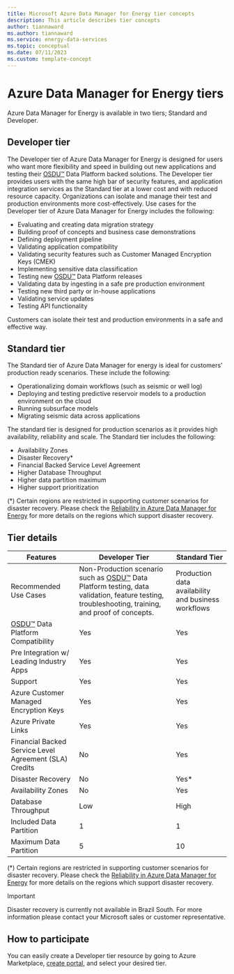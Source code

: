 ```yaml
---
title: Microsoft Azure Data Manager for Energy tier concepts
description: This article describes tier concepts
author: tiannaward
ms.author: tiannaward
ms.service: energy-data-services
ms.topic: conceptual
ms.date: 07/11/2023
ms.custom: template-concept
---
```


# Azure Data Manager for Energy tiers
Azure Data Manager for Energy is available in two tiers; Standard and Developer. 


## Developer tier 
The Developer tier of Azure Data Manager for Energy is designed for users who want more flexibility and speed in building out new applications and testing their [OSDU&trade;](https://osduforum.org) Data Platform backed solutions. The Developer tier provides users with the same high bar of security features, and application integration services as the Standard tier at a lower cost and with reduced resource capacity. Organizations can isolate and manage their test and production environments more cost-effectively. Use cases for the Developer tier of Azure Data Manager for Energy includes the following:

* Evaluating and creating data migration strategy
* Building proof of concepts and business case demonstrations
* Defining deployment pipeline
* Validating application compatibility
* Validating security features such as Customer Managed Encryption Keys (CMEK)
* Implementing sensitive data classification
* Testing new [OSDU&trade;](https://osduforum.org) Data Platform releases
* Validating data by ingesting in a safe pre production environment
* Testing new third party or in-house applications 
* Validating service updates
* Testing API functionality

Customers can isolate their test and production environments in a safe and effective way.


## Standard tier 
The Standard tier of Azure Data Manager for energy is ideal for customers' production ready scenarios. These include the following:

* Operationalizing domain workflows (such as seismic or well log)
* Deploying and testing predictive reservoir models to a production environment on the cloud
* Running subsurface models
* Migrating seismic data across applications

The standard tier is designed for production scenarios as it provides high availability, reliability and scale. The Standard tier includes the following:

* Availability Zones
* Disaster Recovery\*
* Financial Backed Service Level Agreement
* Higher Database Throughput
* Higher data partition maximum
* Higher support prioritization

(\*) Certain regions are restricted in supporting customer scenarios for disaster recovery. Please check the [Reliability in Azure Data Manager for Energy](reliability-energy-data-services.md) for more details on the regions which support disaster recovery.


## Tier details
| Features | Developer Tier | Standard Tier |
| ------------ | ------- |  ------- |
Recommended Use Cases | Non-Production scenario such as [OSDU&trade;](https://osduforum.org) Data Platform testing, data validation, feature testing, troubleshooting, training, and proof of concepts. | Production data availability and business workflows
[OSDU&trade;](https://osduforum.org) Data Platform Compatibility| Yes | Yes
Pre Integration w/ Leading Industry Apps | Yes | Yes
Support | Yes | Yes
Azure Customer Managed Encryption Keys|Yes| Yes
Azure Private Links|Yes| Yes
Financial Backed Service Level Agreement (SLA) Credits | No | Yes
Disaster Recovery |No| Yes\*
Availability Zones |No| Yes
Database Throughput |Low| High
Included Data Partition | 1| 1
Maximum Data Partition |5 | 10

(\*) Certain regions are restricted in supporting customer scenarios for disaster recovery. Please check the [Reliability in Azure Data Manager for Energy](reliability-energy-data-services.md) for more details on the regions which support disaster recovery.

> [!IMPORTANT]
> Disaster recovery is currently not available in Brazil South. For more information please contact your Microsoft sales or customer representative.

## How to participate
You can easily create a Developer tier resource by going to Azure Marketplace, [create portal](https://portal.azure.com/#create/Microsoft.AzureDataManagerforEnergy), and select your desired tier. 
